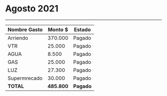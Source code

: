 # Agosto 2021
----

| Nombre Gasto  | Monto $  | Estado |
|---|---|--|
|   Arriendo | 370.000   |  Pagado | 
|  VTR  |      25.000 | Pagado | 
|   AGUA |   8.500|  Pagado | 
|   GAS |   25.000| Pagado | 
|   LUZ |   27.300|   Pagado | 
|   Supermrecado |   30.000|   Pagado | 
 **TOTAL** |  **485.800**    | **Pagado**  